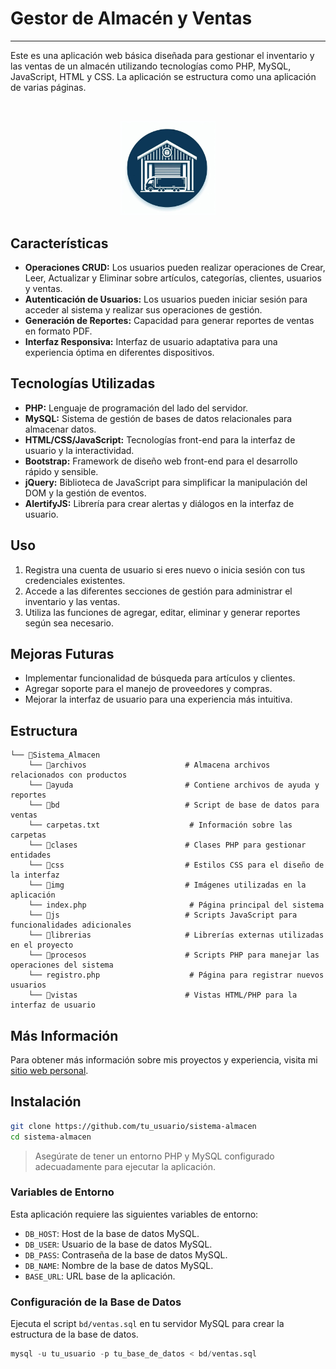 # Gestor de Almacén y Ventas

---

Este es una aplicación web básica diseñada para gestionar el inventario y las ventas de un almacén utilizando tecnologías como PHP, MySQL, JavaScript, HTML y CSS. La aplicación se estructura como una aplicación de varias páginas.

<br>
<p align="center">
  <img src="/img/logo.jpg" alt="Logo" width="30%" height="30%">
</p>


## Características

- **Operaciones CRUD:** Los usuarios pueden realizar operaciones de Crear, Leer, Actualizar y Eliminar sobre artículos, categorías, clientes, usuarios y ventas.
- **Autenticación de Usuarios:** Los usuarios pueden iniciar sesión para acceder al sistema y realizar sus operaciones de gestión.
- **Generación de Reportes:** Capacidad para generar reportes de ventas en formato PDF.
- **Interfaz Responsiva:** Interfaz de usuario adaptativa para una experiencia óptima en diferentes dispositivos.

## Tecnologías Utilizadas

- **PHP:** Lenguaje de programación del lado del servidor.
- **MySQL:** Sistema de gestión de bases de datos relacionales para almacenar datos.
- **HTML/CSS/JavaScript:** Tecnologías front-end para la interfaz de usuario y la interactividad.
- **Bootstrap:** Framework de diseño web front-end para el desarrollo rápido y sensible.
- **jQuery:** Biblioteca de JavaScript para simplificar la manipulación del DOM y la gestión de eventos.
- **AlertifyJS:** Librería para crear alertas y diálogos en la interfaz de usuario.

## Uso

1. Registra una cuenta de usuario si eres nuevo o inicia sesión con tus credenciales existentes.
2. Accede a las diferentes secciones de gestión para administrar el inventario y las ventas.
3. Utiliza las funciones de agregar, editar, eliminar y generar reportes según sea necesario.

## Mejoras Futuras

- Implementar funcionalidad de búsqueda para artículos y clientes.
- Agregar soporte para el manejo de proveedores y compras.
- Mejorar la interfaz de usuario para una experiencia más intuitiva.

## Estructura

```
└── 📁Sistema_Almacen
    └── 📁archivos                      # Almacena archivos relacionados con productos
    └── 📁ayuda                         # Contiene archivos de ayuda y reportes
    └── 📁bd                            # Script de base de datos para ventas
    └── carpetas.txt                    # Información sobre las carpetas
    └── 📁clases                        # Clases PHP para gestionar entidades
    └── 📁css                           # Estilos CSS para el diseño de la interfaz
    └── 📁img                           # Imágenes utilizadas en la aplicación
    └── index.php                       # Página principal del sistema
    └── 📁js                            # Scripts JavaScript para funcionalidades adicionales
    └── 📁librerias                     # Librerías externas utilizadas en el proyecto
    └── 📁procesos                      # Scripts PHP para manejar las operaciones del sistema
    └── registro.php                    # Página para registrar nuevos usuarios
    └── 📁vistas                        # Vistas HTML/PHP para la interfaz de usuario
```

## Más Información

Para obtener más información sobre mis proyectos y experiencia, visita mi [sitio web personal](https://adrian-mayora-curriculum.netlify.app/en/).

## Instalación

```sh
git clone https://github.com/tu_usuario/sistema-almacen
cd sistema-almacen
```

> Asegúrate de tener un entorno PHP y MySQL configurado adecuadamente para ejecutar la aplicación.

### Variables de Entorno

Esta aplicación requiere las siguientes variables de entorno:

- `DB_HOST`: Host de la base de datos MySQL.
- `DB_USER`: Usuario de la base de datos MySQL.
- `DB_PASS`: Contraseña de la base de datos MySQL.
- `DB_NAME`: Nombre de la base de datos MySQL.
- `BASE_URL`: URL base de la aplicación.

### Configuración de la Base de Datos

Ejecuta el script `bd/ventas.sql` en tu servidor MySQL para crear la estructura de la base de datos.

```sql
mysql -u tu_usuario -p tu_base_de_datos < bd/ventas.sql
```
